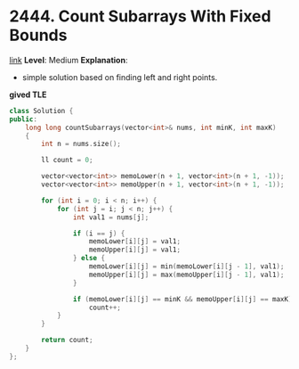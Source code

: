 # 2444. Count Subarrays With Fixed Bounds

[link](https://leetcode.com/contest/weekly-contest-315/problems/count-subarrays-with-fixed-bounds/)
**Level**: Medium
**Explanation**:

- simple solution based on finding left and right points.


**gived TLE**
```cpp
class Solution {
public:
    long long countSubarrays(vector<int>& nums, int minK, int maxK)
    {
        int n = nums.size();

        ll count = 0;

        vector<vector<int>> memoLower(n + 1, vector<int>(n + 1, -1));
        vector<vector<int>> memoUpper(n + 1, vector<int>(n + 1, -1));

        for (int i = 0; i < n; i++) {
            for (int j = i; j < n; j++) {
                int val1 = nums[j];

                if (i == j) {
                    memoLower[i][j] = val1;
                    memoUpper[i][j] = val1;
                } else {
                    memoLower[i][j] = min(memoLower[i][j - 1], val1);
                    memoUpper[i][j] = max(memoUpper[i][j - 1], val1);
                }

                if (memoLower[i][j] == minK && memoUpper[i][j] == maxK)
                    count++;
            }
        }

        return count;
    }
};
```

